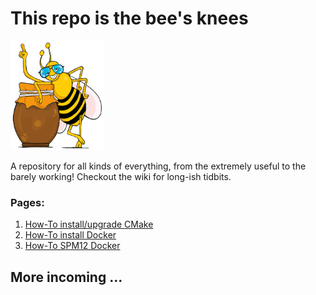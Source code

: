 # This repo is the bee's knees
<img src="./1534968438.svg" width="150">

A repository for all kinds of everything, from the extremely useful to the barely working! Checkout the wiki for long-ish tidbits.

### Pages:
1. [How-To install/upgrade CMake](https://github.com/srikash/TheBeesKnees/wiki/Upgrade-CMake-version-on-Ubuntu)
2. [How-To install Docker](https://github.com/srikash/TheBeesKnees/wiki/Installing-Docker-on-Ubuntu)
3. [How-To SPM12 Docker](https://github.com/srikash/TheBeesKnees/wiki/Installing-SPM12-(dockerised))

## More incoming ... 
